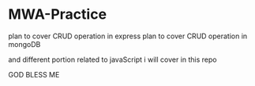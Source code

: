 # MWA-Practice
plan to cover CRUD operation in express
plan to cover CRUD operation in mongoDB

and different portion related to javaScript i will cover in this repo


GOD BLESS ME

